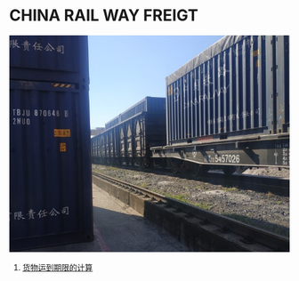 # CHINA RAIL WAY FREIGT

![集装箱](./img/%E5%B0%81%E9%9D%A2.jpeg)

1. [货物运到期限的计算](./%E8%B4%A7%E7%89%A9%E8%BF%90%E5%88%B0%E6%9C%9F%E9%99%90%E7%9A%84%E8%AE%A1%E7%AE%97.md)